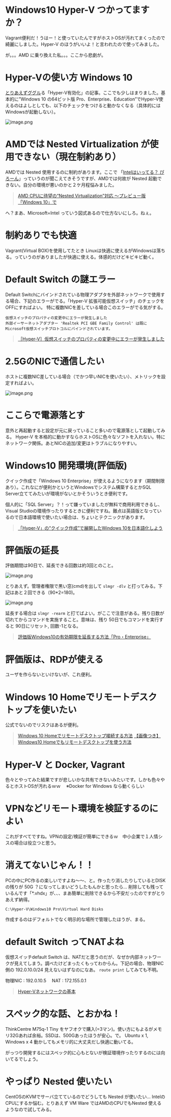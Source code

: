 # Windows10 Hyper-V つかってますか？
Vagrant便利だ！うはー！と使っていたんですがホストOSが汚れてまくったので綺麗にしました。Hyper-V のほうがいいよ！と言われたので使ってみました。

が。。。AMD に乗り換えた私。。。ここから悲劇が。

# Hyper-Vの使い方 Windows 10
[とりあえずググル](https://bgt-48.blogspot.com/2019/04/hyper-vwindows10.html)る「Hyper-V有効化」の記事。ここでも少しはまりました。基本的に”Windows 10 の64ビット版 Pro、Enterprise、Education”でHyper-V使えるのはよしとしても、以下のチェックをつけると動かなくなる（具体的にはWindowsが起動しない）。

![image.png](https://qiita-image-store.s3.ap-northeast-1.amazonaws.com/0/44540/10075048-ce77-ed81-9122-3c4785906d14.png)

# AMDでは Nested Virtualization が使用できない（現在制約あり）
AMDでは Nested 使用するのに制約があります。ここで 「[Intelはいってる？ ぴろーん](https://www.itmedia.co.jp/pcuser/articles/2007/06/news012.html)」っていうのが聞こえてきそうですが、AMDでは何故が Nested 起動できない。自分の環境が悪いのかと２ケ月程悩みました。

>[AMD CPUに待望の“Nested Virtualization”対応 ～プレビュー版「Windows 10」で](https://forest.watch.impress.co.jp/docs/news/1258241.html)

へ？まあ、Microsoft=Intel っていう図式あるので仕方ないにしろ。ねぇ。

# 制約ありでも快適
Vagrant(Virtual BOX)を使用してたとき Linuxは快適に使えるがWindowsは落ちる。っていうのがありましたが快適に使える。体感的だけどキビキビ動く。

# Default Switch の謎エラー
Default Switchにバインドされている物理アダプタを外部ネットワークで使用する場合、下記のエラーがでる。「Hyper-V 拡張可能仮想スイッチ」のチェックをOFFにすればよい。
特に複数NICを差している場合このエラーがでる気がする。

```text
仮想スイッチのプロパティの変更中にエラーが発生しました
外部イーサーネットアダプター 'Realtek PCI GBE Family Control' は既にMicrosoft仮想スイッチプロトコルにバインドされています。
```

>[［Hyper-V］仮想スイッチのプロパティの変更中にエラーが発生しました](https://qiita.com/momoto/items/bf9d11b78a69548ae4c7)

# 2.5GのNICで通信したい
ホストに複数NIC差している場合（でかつ早いNICを使いたい）、メトリックを設定すればよい。

![image.png](https://qiita-image-store.s3.ap-northeast-1.amazonaws.com/0/44540/333c6290-32f9-9824-5b83-9b14f0703af4.png)

# ここらで電源落とす
意外と再起動すると設定が元に戻っていること多いので電源落として起動してみる。
Hyper-V を本格的に動かすならホストOSに色々なソフトを入れない。特にネットワーク関係。あとNICの追加/変更はトラブルになりやすい。

# Windows10 開発環境(評価版)
クイック作成で「Windows 10 Enterprise」が使えるようになります（期間制限あり）。これなにが便利かというとWindowsでシステム構築するとかSQL Server立ててみたいが環境がないとかそういうとき便利です。

個人的に「SQL Server」？！って嫌っていましたが無料で商用利用できるし、Visual Studioの環境作ったりするときに便利ですね。難点は英語版となっているので日本語環境で使いたい場合は、ちょいとテクニックがあります。

>[「Hyper-V」の“クイック作成”で展開したWindows 10を日本語化しよう](https://forest.watch.impress.co.jp/docs/serial/win10tips/1150718.html)

# 評価版の延長
評価期間は90日で、延長できる回数は約3回とのこと。

![image.png](https://qiita-image-store.s3.ap-northeast-1.amazonaws.com/0/44540/d594769d-e5a0-5aef-46cb-7c5d1ed1e230.png)

とりあえず。管理者権限で黒い窓(cmd)を出して `slmgr -dlv` と打ってみる。下記はあと２回できる（90*2=180)。

![image.png](https://qiita-image-store.s3.ap-northeast-1.amazonaws.com/0/44540/7877a6a8-dad2-b94c-7e3c-98c0b1aaffd4.png)

延長する場合は `slmgr -rearm` と打てばよい。がここで注意がある。残り日数が切れてからコマンドを実施すること。意味は、残り 50日でもコマンドを実行すると 90日にリセット, 回数-1となる。

>[評価版Windows10の有効期限を延長する方法「Pro・Enterprise」](https://acceliv.com/windows10-contract-extension/)

# 評価版は、RDPが使える
ユーザを作らないといけないが、これ便利。

# Windows 10 Homeでリモートデスクトップを使いたい
公式でないのでリスクはあるが便利。

>[Windows 10 Homeでリモートデスクトップ接続する方法](https://kuroyagikun.com/windows10-home-remote-desktop/)
>[【画像つき】Windows10 Homeでもリモートデスクトップを使う方法](https://kaoruya.org/blog/rdpwrap/)

# Hyper-V と Docker, Vagrant
色々とやってみた結果ですが悲しいかな共有できないみたいです。しかも色々やるとホストOSが汚れるｗｗ　
※Docker for Windows なら動くらしい

# VPNなどリモート環境を検証するのによい
これがすべてですね。VPNの設定/検証が簡単にできるｗ　中小企業で１人情シスの場合は役立つと思う。

# 消えてないじゃん！！
PCの中にPC作るの楽しいですよね～～、と。作ったり消したりしているとDISKの残りが 50G ？になってしまいどうしたもんかと思ったら…
削除しても残っているんです「*.vhdx」が、、、まあ簡単に削除できるから不安だったのですがとりあえず納得。

`C:\Hyper-V\Windows10 Pro\Virtual Hard Disks`

作成するのはデフォルトでなく明示的な場所で管理したほうが、まる。

# default Switch ってNATよね
仮想スイッチdefault Switch は、NATだと思うのだが、なぜか内部ネットワークが見えてしまう。調べたけどまったくもってわからん。下記の場合、物理NIC側の 192.0.10.0/24 見えないはずなのになあ。 `route print` してみても不明。

物理NIC : 192.0.10.5　
NAT    : 172.155.0.1

>[Hyper-Vネットワークの基本](http://www.vwnet.jp/windows/WS12R2/Hyper-V/Hyper-V_Network.htm)

# スペック的な話、とおかね！
ThinkCentre M75q-1 Tiny をヤフオクで購入(=3マン)。使い方にもよるがメモリ32Gあれば余裕。SSDは、500Gあったほうが安心。で。
Ubuntu x 1, Windows x 4 動かしてもメモリ的に大丈夫だし快適に動いてる。

がっつり開発するにはスペック的に心もとないが検証環境作ったりするのには向いてるでしょう。

# やっぱり Nested 使いたい
CentOSのKVMでサーバ立てているのでどうしても Nested が使いたい…
IntelのCPUにするか悩む。とりあえず VM Ware ではAMDのCPUでもNested 使えるようなので試してみる。








